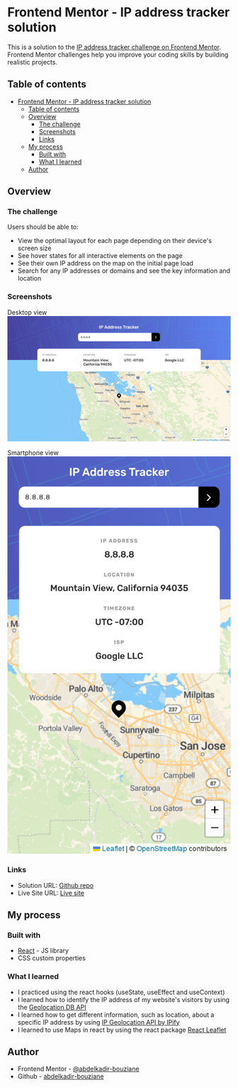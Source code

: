 # Frontend Mentor - IP address tracker solution

This is a solution to the [IP address tracker challenge on Frontend Mentor](https://www.frontendmentor.io/challenges/ip-address-tracker-I8-0yYAH0). Frontend Mentor challenges help you improve your coding skills by building realistic projects.

## Table of contents

- [Frontend Mentor - IP address tracker solution](#frontend-mentor---ip-address-tracker-solution)
  - [Table of contents](#table-of-contents)
  - [Overview](#overview)
    - [The challenge](#the-challenge)
    - [Screenshots](#screenshots)
    - [Links](#links)
  - [My process](#my-process)
    - [Built with](#built-with)
    - [What I learned](#what-i-learned)
  - [Author](#author)

## Overview

### The challenge

Users should be able to:

- View the optimal layout for each page depending on their device's screen size
- See hover states for all interactive elements on the page
- See their own IP address on the map on the initial page load
- Search for any IP addresses or domains and see the key information and location

### Screenshots
Desktop view
![Desktop view](./screenshots/desktop_view.png)

Smartphone view
![Smartphone view](./screenshots/smartphone_view.png)

### Links

- Solution URL: [Github repo](https://github.com/abdelkadir-bouziane/ip-address-tracker-master)
- Live Site URL: [Live site](https://abdelkadir-bouziane.github.io/ip-address-tracker-master)

## My process

### Built with

- [React](https://reactjs.org/) - JS library
- CSS custom properties

### What I learned

- I practiced using the react hooks (useState, useEffect and useContext)
- I learned how to identify the IP address of my website's visitors by using the [Geolocation DB API](https://geolocation-db.com/)
- I learned how to get different information, such as location, about a specific IP address by using [IP Geolocation API by IPify](https://geo.ipify.org/)
- I learned to use Maps in react by using the react package [React Leaflet](https://react-leaflet.js.org/)

## Author

- Frontend Mentor - [@abdelkadir-bouziane](https://www.frontendmentor.io/profile/abdelkadir-bouziane)
- Github - [abdelkadir-bouziane](https://github.com/abdelkadir-bouziane)
